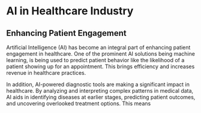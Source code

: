 # AI in Healthcare Industry

## Enhancing Patient Engagement
Artificial Intelligence (AI) has become an integral part of enhancing patient engagement in healthcare. One of the prominent AI solutions being machine learning, is being used to predict patient behavior like the likelihood of a patient showing up for an appointment. This brings efficiency and increases revenue in healthcare practices.

In addition, AI-powered diagnostic tools are making a significant impact in healthcare. By analyzing and interpreting complex patterns in medical data, AI aids in identifying diseases at earlier stages, predicting patient outcomes, and uncovering overlooked treatment options. This means